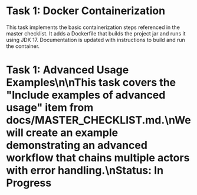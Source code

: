 # Task 1: Docker Containerization

This task implements the basic containerization steps referenced in the master checklist.
It adds a Dockerfile that builds the project jar and runs it using JDK 17.
Documentation is updated with instructions to build and run the container.
# Task 1: Advanced Usage Examples\n\nThis task covers the "Include examples of advanced usage" item from docs/MASTER_CHECKLIST.md.\nWe will create an example demonstrating an advanced workflow that chains multiple actors with error handling.\nStatus: In Progress

